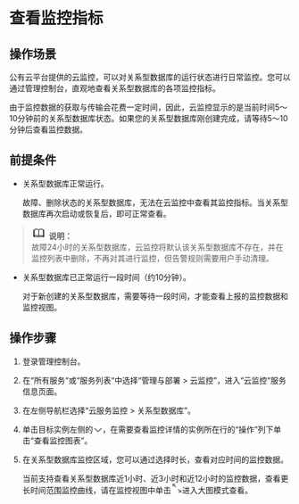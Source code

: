 # 查看监控指标<a name="TOPIC_0142028353"></a>

## 操作场景<a name="section6512256311344"></a>

公有云平台提供的云监控，可以对关系型数据库的运行状态进行日常监控。您可以通过管理控制台，直观地查看关系型数据库的各项监控指标。

由于监控数据的获取与传输会花费一定时间，因此，云监控显示的是当前时间5～10分钟前的关系型数据库状态。如果您的关系型数据库刚创建完成，请等待5～10分钟后查看监控数据。

## 前提条件<a name="section5410804111344"></a>

-   关系型数据库正常运行。

    故障、删除状态的关系型数据库，无法在云监控中查看其监控指标。当关系型数据库再次启动或恢复后，即可正常查看。


>![](public_sys-resources/icon-note.gif) **说明：**   
>故障24小时的关系型数据库，云监控将默认该关系型数据库不存在，并在监控列表中删除，不再对其进行监控，但告警规则需要用户手动清理。  

-   关系型数据库已正常运行一段时间（约10分钟）。

    对于新创建的关系型数据库，需要等待一段时间，才能查看上报的监控数据和监控视图。


## 操作步骤<a name="section3645894911344"></a>

1.  登录管理控制台。
2.  在“所有服务“或“服务列表“中选择“管理与部署 \> 云监控”，进入“云监控“服务信息页面。
3.  在左侧导航栏选择“云服务监控 \> 关系型数据库”。
4.  单击目标实例左侧的![](figures/next.png)，在需要查看监控详情的实例所在行的“操作”列下单击“查看监控图表”。
5.  在关系型数据库监控区域，您可以通过选择时长，查看对应时间的监控数据。

    当前支持查看关系型数据库近1小时、近3小时和近12小时的监控数据，查看更长时间范围监控曲线，请在监控视图中单击![](figures/expand.png)进入大图模式查看。


